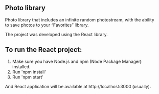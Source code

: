 ## Photo library

Photo library that includes an infinite random photostream, with the ability to save photos to your “Favorites” library.

The project was developed using the React library.

## To run the React project:
1. Make sure you have Node.js and npm (Node Package Manager) installed.
2. Run 'npm install'
3. Run 'npm start'
   
And React application will be available at http://localhost:3000 (usually).
